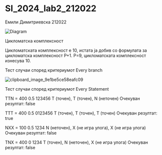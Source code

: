 # SI_2024_lab2_212022
Емили Димитриевска 212022

![Diagram](https://github.com/EmiliDimitrievska/SI_2024_lab2_212022/assets/126581303/64b68067-2f5e-4d88-a95f-98e291f3e5fe)

Цикломатска комплексност

Цикломатската комплексност е 10, истата ја добив со формулата за цикломатска комплексност P+1.  P=9, цикломатската комплексност изнесува 10.

Тест случаи според критериумот Every branch

![clipboard_image_9e1be5ce58eafc09](https://github.com/EmiliDimitrievska/SI_2024_lab2_212022/assets/126581303/f377d72f-970d-4d71-9161-b2b94a67290c)

Тест случаи според критериумот Every Statement

TTN = 400 0.5 123456
T (точен), T (точен), N (неточен)
Очекуван резултат: false

TTT = 400 0.5 0123456
T (точен), T (точен), T (точен)
Очекуван резултат: true

NXX = 100 0.5 1234
N (неточен), X (не игра улога), X (не игра улога)
Очекуван резултат: false

TNX = 400 0 1234
T (точен), N (неточен), X (не игра улога)
Очекуван резултат: false
